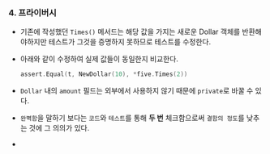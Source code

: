 ### 4. 프라이버시



- 기존에 작성했던 `Times()` 메서드는 해당 값을 가지는 새로운 Dollar 객체를 반환해야하지만 테스트가 그것을 증명하지 못하므로 테스트를 수정한다.

- 아래와 같이 수정하여 실제 값들이 동일한지 비교한다.

  ```go
  assert.Equal(t, NewDollar(10), *five.Times(2))
  ```

- `Dollar` 내의 `amount` 필드는 외부에서 사용하지 않기 때문에 `private`로 바꿀 수 있다. 

- `완벽함`을 말하기 보다는 `코드`와 `테스트`를 통해 **두 번** 체크함으로써 `결함의 정도`를 낮추는 것에 그 의의가 있다.

- 